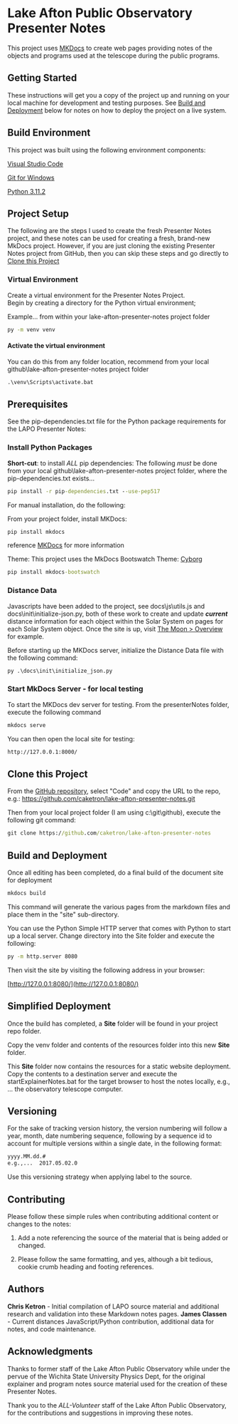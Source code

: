 # Lake Afton Public Observatory Presenter Notes

This project uses [MKDocs](http://www.mkdocs.org/) to create web pages providing notes of the objects and programs used at the telescope during the public programs.

## Getting Started

These instructions will get you a copy of the project up and running on your local machine for development and testing purposes. See [Build and Deployment](#build-and-deployment) below for notes on how to deploy the project on a live system.

## Build Environment

This project was built using the following environment components:

[Visual Studio Code](https://code.visualstudio.com/)

[Git for Windows](https://git-scm.com/download/win)

[Python 3.11.2](https://www.python.org/downloads/)

## Project Setup

The following are the steps I used to create the fresh Presenter Notes project,
and these notes can be used for creating a fresh, brand-new MkDocs project.
However, if you are just cloning the existing Presenter Notes project from GitHub, then you can skip these steps and go directly to [Clone this Project](#clone-this-project)
 	
### Virtual Environment

Create a virtual environment for the Presenter Notes Project.  
Begin by creating a directory for the Python virtual environment;

Example... from within your lake-afton-presenter-notes project folder

```bat
py -m venv venv
```

#### Activate the virtual environment

You can do this from any folder location, recommend from your local github\lake-afton-presenter-notes project folder

```bat
.\venv\Scripts\activate.bat
```

## Prerequisites

See the pip-dependencies.txt file for the Python package requirements for the LAPO Presenter Notes:

### Install Python Packages

**Short-cut**: to install *ALL* pip dependencies:
The following *must* be done from your local github\lake-afton-presenter-notes project folder, where the pip-dependencies.txt exists...

```bat
pip install -r pip-dependencies.txt --use-pep517
```

For manual installation, do the following:

From your project folder, install MKDocs:

```bat
pip install mkdocs
```

reference [MKDocs](http://www.mkdocs.org/) for more information

Theme:
This project uses the MkDocs Bootswatch Theme: [Cyborg](http://mkdocs.github.io/mkdocs-bootswatch/#cyborg)

```bat
pip install mkdocs-bootswatch
```

### Distance Data

Javascripts have been added to the project, see docs\js\utils.js and docs\init\initialize-json.py, both of these work to create and update ***current*** distance information for each object within the Solar System on pages for each Solar System object. Once the site is up, visit [The Moon > Overview](http://localhost:8000/solar-system/moon/) for example.

Before starting up the MKDocs server, initialize the Distance Data file with the following command:

```bat
py .\docs\init\initialize_json.py
```

### Start MkDocs Server - for local testing

To start the MKDocs dev server for testing.
From the presenterNotes folder, execute the following command

```bat
mkdocs serve
```

You can then open the local site for testing:<br/>

```txt
http://127.0.0.1:8000/
```

## Clone this Project

From the [GitHub repository](https://github.com/caketron/lake-afton-presenter-notes),
select "Code" and copy the URL to the repo, e.g.: <https://github.com/caketron/lake-afton-presenter-notes.git>

Then from your local project folder (I am using c:\git\github), execute the following git command:

```bat
git clone https://github.com/caketron/lake-afton-presenter-notes
```

## Build and Deployment

Once all editing has been completed, do a final build of the document site for deployment

```bat
mkdocs build
```

This command will generate the various pages from the markdown files and place them in the "site" sub-directory.

You can use the Python Simple HTTP server that comes with Python to start up a local server.
Change directory into the Site folder and execute the following:

```bat
py -m http.server 8080
```

Then visit the site by visiting the following address in your browser:

[http://127.0.0.1:8080/](http://127.0.0.1:8080/)

## Simplified Deployment

Once the build has completed, a **Site** folder will be found in your project repo folder.

Copy the venv folder and contents of the resources folder into this new **Site** folder.

This **Site** folder now contains the resources for a static website deployment.  Copy the contents to a destination server and execute the startExplainerNotes.bat for the target browser to host the notes locally, e.g., ... the observatory telescope computer.

## Versioning

For the sake of tracking version history, the version numbering will follow a year, month, date numbering sequence, following by a sequence id to account for multiple versions within a single date, in the following format:

```txt
yyyy.MM.dd.#
e.g.,...  2017.05.02.0
```

Use this versioning strategy when applying label to the source.

## Contributing

Please follow these simple rules when contributing additional content or changes to the notes:

1. Add a note referencing the source of the material that is being added or changed.

1. Please follow the same formatting, and yes, although a bit tedious, cookie crumb heading and footing references.

## Authors

**Chris Ketron** - Initial compilation of LAPO source material and additional research and validation into these Markdown notes pages.
**James Classen** - Current distances JavaScript/Python contribution, additional data for notes, and code maintenance.

## Acknowledgments

Thanks to former staff of the Lake Afton Public Observatory while under the pervue of
the Wichita State University Physics Dept, for the original explainer and program notes source
material used for the creation of these Presenter Notes.

Thank you to the *ALL-Volunteer* staff of the Lake Afton Public Observatory, for the contributions and suggestions in improving these notes.
